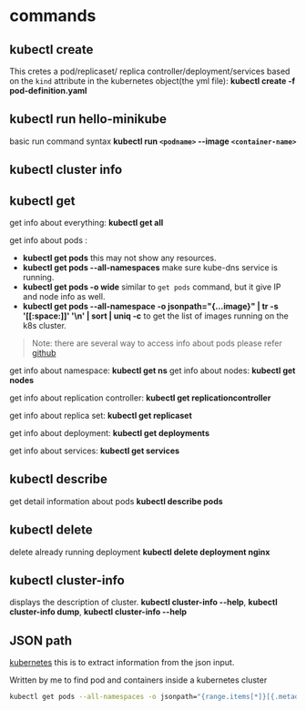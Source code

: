 # commands

## kubectl create

This cretes a pod/replicaset/ replica controller/deployment/services based on the `kind` attribute in the kubernetes object(the yml file): **kubectl create -f pod-definition.yaml**

## kubectl run hello-minikube

basic run command syntax **kubectl run `<podname>` --image `<container-name>`**

## kubectl cluster info

## kubectl get

get info about everything: **kubectl get all**

get info about pods :

- **kubectl get pods** this may not show any resources.
- **kubectl get pods --all-namespaces** make sure kube-dns service is running.
- **kubectl get pods -o wide** similar to `get pods` command, but it give IP and node info as well.
- **kubectl get pods --all-namespace -o jsonpath="{...image}" | tr -s '[[:space:]]' '\n' | sort | uniq -c** to get the list of images running on the k8s cluster.

> Note: there are several way to access info about pods please refer [github](https://kubernetes.io/docs/tasks/access-application-cluster/list-all-running-container-images/)

get info about namespace: **kubectl get ns**
get info about nodes: **kubectl get nodes**

get info about replication controller: **kubectl get replicationcontroller**

get info about replica set: **kubectl get replicaset**

get info about deployment: **kubectl get deployments**

get info about services: **kubectl get services**

## kubectl describe

get detail information about pods **kubectl describe pods**

## kubectl delete

delete already running deployment **kubectl delete deployment nginx**

## kubectl cluster-info

displays the description of cluster. **kubectl cluster-info --help**, **kubectl cluster-info dump**, **kubectl cluster-info --help**

## JSON path

[kubernetes](https://kubernetes.io/docs/reference/kubectl/jsonpath/) this is to extract information from the json input.

Written by me to find pod and containers inside a kubernetes cluster

```sh
kubectl get pods --all-namespaces -o jsonpath="{range.items[*]}[{.metadata.name},{.spec.containers[*].image}]" | tr -s '][' '\n' | tr -s ',' '\t\t\t' | sort
```
